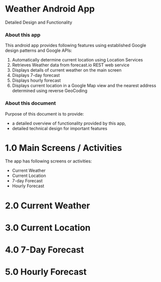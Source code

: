 # Weather Android App
Detailed Design and Functionality

### About this app

This android app provides following features using established Google design patterns and Google APIs:

1. Automatically determine current location using Location Services
2. Retrieves Weather data from forecast.io REST web service
3. Displays details of current weather on the main screen
4. Displays 7-day forecast
5. Displays hourly forecast
6. Displays current location in a Google Map view and the nearest address determined using reverse GeoCoding

### About this document
Purpose of this document is to provide:
 - a detailed overview of functionality provided by this app,
 - detailed technical design for important features

# 1.0 Main Screens / Activities

The app has following screens or activities:

- Current Weather
- Current Location
- 7-day Forecast
- Hourly Forecast

# 2.0 Current Weather

# 3.0 Current Location

# 4.0 7-Day Forecast

# 5.0 Hourly Forecast
